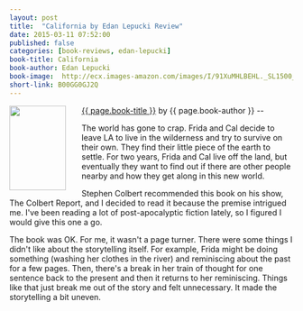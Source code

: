 ```yaml
---
layout: post
title:  "California by Edan Lepucki Review"
date: 2015-03-11 07:52:00
published: false
categories: [book-reviews, edan-lepucki]
book-title: California
book-author: Edan Lepucki
book-image:  http://ecx.images-amazon.com/images/I/91XuMHLBEHL._SL1500_.jpg
short-link: B00GG0GJ2Q
---
```


<img src="{{ page.book-image }}" align="left" style="width:100%; height:100%; max-width:100px; max-height:150px; padding-right:25px;" />
<a href="http://amzn.com/{{ page.short-link }}" target="_blank"> {{ page.book-title }}</a> by {{ page.book-author }} -- <i class="fa fa-star"></i><i class="fa fa-star"></i><i class="fa fa-star"></i><i class="fa fa-star-half-o"></i><i class="fa fa-star-o"></i>

The world has gone to crap. Frida and Cal decide to leave LA to live in the wilderness and try to survive on their own. They find their little piece of the earth to settle. For two years, Frida and Cal live off the land, but eventually they want to find out if there are other people nearby and how they get along in this new world.
<!--more-->

Stephen Colbert recommended this book on his show, The Colbert Report, and I decided to read it because the premise intrigued me. I've been reading a lot of post-apocalyptic fiction lately, so I figured I would give this one a go. 

The book was OK. For me, it wasn't a page turner. There were some things I didn't like about the storytelling itself. For example, Frida might be doing something (washing her clothes in the river) and reminiscing about the past for a few pages. Then, there's a break in her train of thought for one sentence back to the present and then it returns to her reminiscing. Things like that just break me out of the story and felt unnecessary. It made the storytelling a bit uneven.